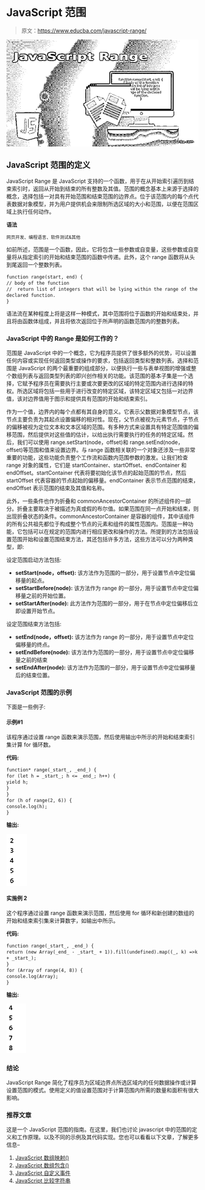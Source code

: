 # JavaScript 范围

> 原文：<https://www.educba.com/javascript-range/>

![JavaScript Range](img/2182c6966d2bcf39224417025f9948fb.png)



## JavaScript 范围的定义

JavaScript Range 是 JavaScript 支持的一个函数，用于在从开始索引遍历到结束索引时，返回从开始到结束的所有整数及其值。范围的概念基本上来源于选择的概念，选择包括一对具有开始范围和结束范围的边界点。位于该范围内的每个点代表数据对象模型，并为用户提供机会来限制所选区域的大小和范围，以便在范围区域上执行任何动作。

**语法**

<small>网页开发、编程语言、软件测试&其他</small>

如前所述，范围是一个函数，因此，它将包含一些参数或自变量，这些参数或自变量将从指定索引的开始和结束范围的函数中传递。此外，这个 range 函数将从头到尾返回一个整数列表。

```
function range(start, end) {
// body of the function
//  return list of integers that will be lying within the range of the declared function.
}
```

语法流在某种程度上将是这样一种模式，其中范围将位于函数的开始和结束处，并且将由函数体组成，并且将依次返回位于所声明的函数范围内的整数列表。

### JavaScript 中的 Range 是如何工作的？

范围是 JavaScript 中的一个概念，它为程序员提供了很多额外的优势，可以设置任何内容或实现任何返回类型或操作的要求，包括返回类型和整数列表。选择和范围是 JavaScript 的两个最重要的组成部分，以便执行一些与表单视图的增强或整个数组列表与返回类型列表的即兴创作相关的功能。该范围的基本子集是一个选择，它赋予程序员在需要执行主要或次要更改的区域的特定范围内进行选择的特权。所选区域将包括一些用于进行改变的特定区域，该特定区域又包括一对边界值，该对边界值用于图示和提供具有范围的开始和结束索引。

作为一个值，边界内的每个点都有其自身的意义。它表示父数据对象模型节点，该节点主要负责为其起点设置偏移的相对性。现在，父节点被视为元素节点，子节点的偏移被视为定位文本和文本区域的范围。有多种方式来设置具有特定范围值的偏移范围，然后提供对这些值的估计，以给出执行需要执行的任务的特定区域。然后，我们可以使用 range.setStart(node，offset)和 range.setEnd(node，offset)等范围和值来设置边界。与 range 函数相关联的一个对象还涉及一些非常重要的功能，这些功能负责整个工作流和函数内范围参数的激发。让我们检查 range 对象的属性，它们是 startContainer、startOffset、endContainer 和 endOffset。startContainer 代表将要初始化该节点的起始范围的节点，然后 startOffset 代表容器的节点起始的偏移量。endContainer 表示节点范围的结束，endOffset 表示范围的结束及其值和名称。

此外，一些条件也作为折叠和 commonAncestorContainer 的所述组件的一部分。折叠主要取决于被描述为真或假的布尔值。如果范围在同一点开始和结束，则出现折叠状态的条件。commonAncestorContainer 是容器的组件，其中该组件的所有公共祖先都位于构成整个节点的元素和组件的属性范围内。范围是一种功能，它包括可以在规定的范围内进行相应更改和操作的方法。所提到的方法包括设置范围开始和设置范围结束方法，其还包括许多方法，这些方法可以分为两种类型，即:

设定范围启动方法包括:

*   **setStart(node，offset):** 该方法作为范围的一部分，用于设置节点中定位偏移量的起点。
*   **setStartBefore(node):** 该方法作为 range 的一部分，用于设置节点中定位偏移量之前的开始位置。
*   **setStartAfter(node):** 此方法作为范围的一部分，用于在节点中定位偏移后立即设置开始节点。

设定范围结束方法包括:

*   **setEnd(node，offset):** 该方法作为 range 的一部分，用于设置节点中定位偏移量的终点。
*   **setEndBefore(node):** 该方法作为范围的一部分，用于设置节点中定位偏移量之前的结束
*   **setEndAfter(node):** 该方法作为范围的一部分，用于设置节点中定位偏移量后的结束位置。

### JavaScript 范围的示例

下面是一些例子:

#### 示例#1

该程序通过设置 range 函数来演示范围，然后使用输出中所示的开始和结束索引集计算 for 循环数。

**代码:**

```
function* range(_start_, _end_) {
for (let h = _start_; h <= _end_; h++) {
yield h;
}
}
for (h of range(2, 6)) {
console.log(h);
}
```

**输出:**

![JavaScript Range-1.1](img/52270efc59935f048b0318e3a757cda1.png)



#### 实施例 2

这个程序通过设置 range 函数来演示范围，然后使用 for 循环和新创建的数组的开始和结束索引集来计算数字，如输出中所示。

**代码:**

```
function range(_start_, _end_) {
return (new Array(_end_ - _start_ + 1)).fill(undefined).map((_, k) =>k + _start_);
}
for (Array of range(4, 8)) {
console.log(Array);
}
```

**输出:**

![JavaScript Range-1.2](img/a557ed4942d4452abad77f3c96a9b4af.png)



### 结论

JavaScript Range 简化了程序员为区域边界点所选区域内的任何数据操作或计算设置范围的模式。使用定义的值设置范围对于计算范围内所需的数量和面积有很大影响。

### 推荐文章

这是一个 JavaScript 范围的指南。在这里，我们也讨论 javascript 中的范围的定义和工作原理。以及不同的示例及其代码实现。您也可以看看以下文章，了解更多信息–

1.  [JavaScript 数组映射()](https://www.educba.com/javascript-array-map/)
2.  [JavaScript 数组包含()](https://www.educba.com/javascript-array-includes/)
3.  [JavaScript 自定义事件](https://www.educba.com/javascript-custom-events/)
4.  [JavaScript 比较字符串](https://www.educba.com/javascript-compare-strings/)





